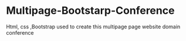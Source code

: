 # Multipage-Bootstarp-Conference
Html, css ,Bootstrap used to create this multipage page website domain conference
